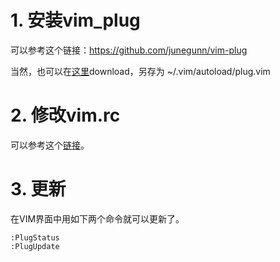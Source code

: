 # 1. 安装vim_plug

可以参考这个链接：https://github.com/junegunn/vim-plug

当然，也可以在[这里](https://github.com/lowkeyway/Embedded/blob/master/Software/OS/Linux/Pic/plug.vim)download，另存为 ~/.vim/autoload/plug.vim

# 2. 修改vim.rc

可以参考这个[链接](https://github.com/lowkeyway/Embedded/blob/master/Software/OS/Linux/vimrc.md)。

# 3. 更新

在VIM界面中用如下两个命令就可以更新了。
```
:PlugStatus
:PlugUpdate
```
